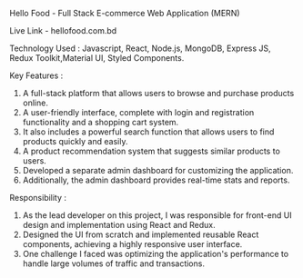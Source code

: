 Hello Food - Full Stack E-commerce Web Application (MERN)

Live Link - hellofood.com.bd

Technology Used : 	Javascript, React, Node.js, MongoDB, Express JS, 
Redux Toolkit,Material UI, Styled Components.

Key Features : 

1. A full-stack platform that allows users to browse and purchase products online.
2. A user-friendly interface, complete with login and registration functionality and a shopping cart system.
3. It also includes a powerful search function that allows users to find products quickly and easily.
4. A product recommendation system that suggests similar products to users.
5. Developed a separate admin dashboard for customizing the application.
6. Additionally, the admin dashboard provides real-time stats and reports.

Responsibility : 

1. As the lead developer on this project, I was responsible for front-end UI design and implementation using React and Redux.
2. Designed the UI from scratch and implemented reusable React components, achieving a highly responsive user interface.
3. One challenge I faced was optimizing the application's performance to handle large volumes of traffic and transactions.
